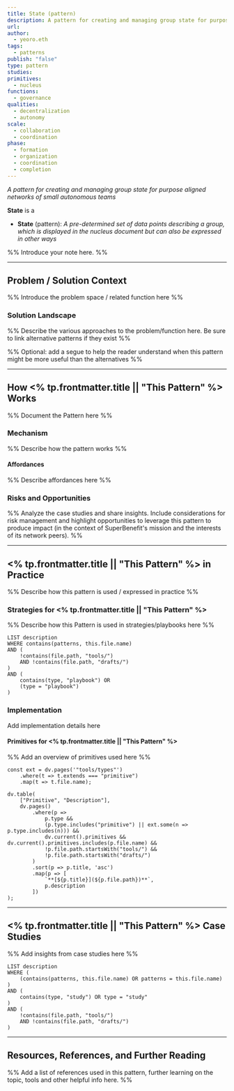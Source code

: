 ```yaml
---
title: State (pattern)
description: A pattern for creating and managing group state for purpose aligned networks of small autonomous teams
url: 
author:
  - yeoro.eth
tags:
  - patterns
publish: "false"
type: pattern
studies: 
primitives:
  - nucleus
functions:
  - governance
qualities:
  - decentralization
  - autonomy
scale:
  - collaboration
  - coordination
phase:
  - formation
  - organization
  - coordination
  - completion
---
```


*A pattern for creating and managing group state for purpose aligned networks of small autonomous teams*

**State** is a 

- **State** (pattern): _A pre-determined set of data points describing a group, which is displayed in the nucleus document but can also be expressed in other ways_

%% Introduce your note here. %%

---


## Problem / Solution Context

%% Introduce the problem space / related function here %%

### Solution Landscape

%% Describe the various approaches to the problem/function here. Be sure to link alternative patterns if they exist %%

%% Optional: add a segue to help the reader understand when this pattern might be more useful than the alternatives %%

---

## How <% tp.frontmatter.title || "This Pattern" %> Works

%% Document the Pattern here %%

### Mechanism

%% Describe how the pattern works %%

#### Affordances

%% Describe affordances here %%

### Risks and Opportunities

%% Analyze the case studies and share insights. Include considerations for risk management and highlight opportunities to leverage this pattern to produce impact (in the context of SuperBenefit's mission and the interests of its network peers). %%

---

## <% tp.frontmatter.title || "This Pattern" %> in Practice

%% Describe how this pattern is used / expressed in practice %%

### Strategies for <% tp.frontmatter.title || "This Pattern" %>

%% Describe how this Pattern is used in strategies/playbooks here %%

```dataview
LIST description
WHERE contains(patterns, this.file.name)
AND (
    !contains(file.path, "tools/") 
    AND !contains(file.path, "drafts/")
)
AND (
    contains(type, "playbook") OR
    (type = "playbook")
)
```

### Implementation

Add implementation details here

#### Primitives for <% tp.frontmatter.title || "This Pattern" %>

%% Add an overview of primitives used here %%

```dataviewjs
const ext = dv.pages('"tools/types"')
    .where(t => t.extends === "primitive")
    .map(t => t.file.name);

dv.table(
    ["Primitive", "Description"],
    dv.pages()
        .where(p => 
            p.type && 
            (p.type.includes("primitive") || ext.some(n => p.type.includes(n))) &&
            dv.current().primitives && dv.current().primitives.includes(p.file.name) &&
            !p.file.path.startsWith("tools/") && 
            !p.file.path.startsWith("drafts/")
        )
        .sort(p => p.title, 'asc')
        .map(p => [
            `**[${p.title}](${p.file.path})**`,  
            p.description
        ])
);
```

---

## <% tp.frontmatter.title || "This Pattern" %> Case Studies

%% Add insights from case studies here %%

```dataview
LIST description
WHERE (
    (contains(patterns, this.file.name) OR patterns = this.file.name)
) 
AND (
    contains(type, "study") OR type = "study"
)
AND (
    !contains(file.path, "tools/") 
    AND !contains(file.path, "drafts/")
)
```

---

## Resources, References, and Further Reading

%% Add a list of references used in this pattern, further learning on the topic, tools and other helpful info here. %%
